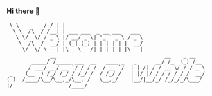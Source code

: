 ### Hi there 👋


     \ \        / / | |                         
      \ \  /\  / /__| | ___ ___  _ __ ___   ___ 
       \ \/  \/ / _ \ |/ __/ _ \| '_ ` _ \ / _ \
        \  /\  /  __/ | (_| (_) | | | | | |  __/
         \/  \/ \___|_|\___\___/|_| |_| |_|\___| 
                  __                                   __    _ __   
            _____/ /_____ ___  __   ____ _   _      __/ /_  (_) /__ 
           / ___/ __/ __ `/ / / /  / __ `/  | | /| / / __ \/ / / _ \
     _    (__  ) /_/ /_/ / /_/ /  / /_/ /   | |/ |/ / / / / / /  __/
    ( )  /____/\__/\__,_/\__, /   \__,_/    |__/|__/_/ /_/_/_/\___/ 
    |/                  /____/                                      

                                            
                                            


<!--
**Slightowl/Slightowl** is a ✨ _special_ ✨ repository because its `README.md` (this file) appears on your GitHub profile.

Here are some ideas to get you started:

- 🔭 I’m currently working on ...
- 🌱 I’m currently learning ...
- 👯 I’m looking to collaborate on ...
- 🤔 I’m looking for help with ...
- 💬 Ask me about ...
- 📫 How to reach me: ...
- 😄 Pronouns: ...
- ⚡ Fun fact: ...
-->
